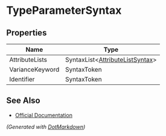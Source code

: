 # TypeParameterSyntax

## Properties

| Name            | Type                                                       |
| --------------- | ---------------------------------------------------------- |
| AttributeLists  | SyntaxList\<[AttributeListSyntax](AttributeListSyntax.md)> |
| VarianceKeyword | SyntaxToken                                                |
| Identifier      | SyntaxToken                                                |

## See Also

* [Official Documentation](https://docs.microsoft.com/en-us/dotnet/api/microsoft.codeanalysis.csharp.syntax.typeparametersyntax)


*\(Generated with [DotMarkdown](http://github.com/JosefPihrt/DotMarkdown)\)*